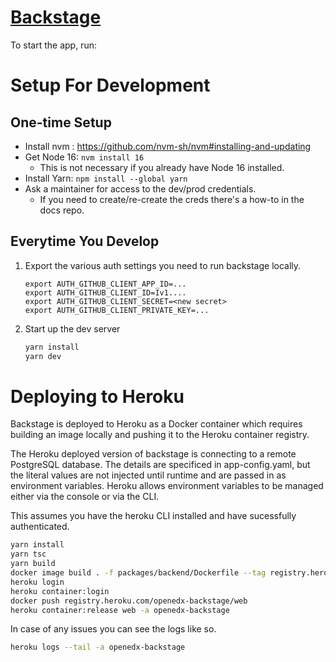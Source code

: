 # [Backstage](https://backstage.io)

To start the app, run:

# Setup For Development

## One-time Setup
- Install nvm : https://github.com/nvm-sh/nvm#installing-and-updating
- Get Node 16: `nvm install 16`
    - This is not necessary if you already have Node 16 installed.
- Install Yarn: `npm install --global yarn`
- Ask a maintainer for access to the dev/prod credentials.
    - If you need to create/re-create the creds there's a how-to in the docs repo.


## Everytime You Develop

1. Export the various auth settings you need to run backstage locally.
    ```
    export AUTH_GITHUB_CLIENT_APP_ID=...
    export AUTH_GITHUB_CLIENT_ID=Iv1....
    export AUTH_GITHUB_CLIENT_SECRET=<new secret>
    export AUTH_GITHUB_CLIENT_PRIVATE_KEY=...
    ```

2. Start up the dev server
    ```sh
    yarn install
    yarn dev
    ```

# Deploying to Heroku

Backstage is deployed to Heroku as a Docker container which requires
building an image locally and pushing it to the Heroku container
registry.

The Heroku deployed version of backstage is connecting to a remote
PostgreSQL database. The details are specificed in app-config.yaml,
but the literal values are not injected until runtime and are passed
in as environment variables. Heroku allows environment variables to be
managed either via the console or via the CLI.

This assumes you have the heroku CLI installed and have sucessfully
authenticated.

```sh
yarn install
yarn tsc
yarn build
docker image build . -f packages/backend/Dockerfile --tag registry.heroku.com/openedx-backstage/web
heroku login
heroku container:login
docker push registry.heroku.com/openedx-backstage/web
heroku container:release web -a openedx-backstage
```

In case of any issues you can see the logs like so.

```sh
heroku logs --tail -a openedx-backstage
```
